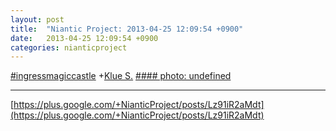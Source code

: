 ```yaml
---
layout: post
title:  "Niantic Project: 2013-04-25 12:09:54 +0900"
date:   2013-04-25 12:09:54 +0900
categories: nianticproject
---
```

[#ingressmagiccastle](https://plus.google.com/s/%23ingressmagiccastle "") +[Klue S.](https://plus.google.com/110350977702120778591 "")
[#### photo: undefined](https://lh5.googleusercontent.com/-wC3pOUKDiLM/UXiegd-v2kI/AAAAAAAAFgk/b4o_SFcTKBQ/s0-d/13%2B-%2B1 "")
- - -
[https://plus.google.com/+NianticProject/posts/Lz91iR2aMdt](https://plus.google.com/+NianticProject/posts/Lz91iR2aMdt)
